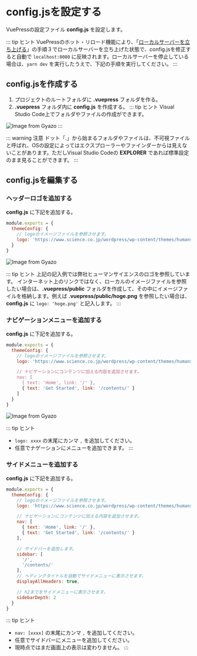 # config.jsを設定する
VuePressの設定ファイル **config.js** を設定します。

::: tip <i class="fas fa-comments"></i> ヒント
VuePressのホット・リロード機能により、「[ローカルサーバーを立ち上げる](chapter1.html#ローカルサーバーを立ち上げる)」の手順３でローカルサーバーを立ち上げた状態で、config.jsを修正すると自動で `localhost:8080` に反映されます。ローカルサーバーを停止している場合は、`yarn dev` を実行したうえで、下記の手順を実行してください。
:::

## config.jsを作成する
1. プロジェクトのルートフォルダに **.vuepress** フォルダを作る。
1. **.vuepress** フォルダ内に **config.js** を作成する。
::: tip <i class="fas fa-comments"></i> ヒント
Visual Studio Code上でフォルダやファイルの作成ができます。

![Image from Gyazo](https://i.gyazo.com/b473cacfa51a56a8dd00a8bf052da14c.png)
:::

::: warning <i class="fas fa-exclamation-circle"></i> 注意
ドット「.」から始まるフォルダやファイルは、不可視ファイルと呼ばれ、OSの設定によってはエクスプローラーやファインダーからは見えないことがあります。ただしVisual Studio Codeの **EXPLORER** であれば標準設定のまま見ることができます。
:::

## config.jsを編集する

### ヘッダーロゴを追加する
**config.js** に下記を追加する。

```javascript
module.exports = {
  themeConfig: {
    // logoのイメージファイルを参照させます。
    logo: 'https://www.science.co.jp/wordpress/wp-content/themes/humanscience/common/img/logo.jpg'
  }
}
```

![Image from Gyazo](https://i.gyazo.com/321958ecd44757019e15e1f0f2a384fc.png)

::: tip <i class="fas fa-comments"></i> ヒント
上記の記入例では弊社ヒューマンサイエンスのロゴを参照しています。
インターネット上のリンクではなく、ローカルのイメージファイルを参照したい場合は、**.vuepress/public** フォルダを作成して、その中にイメージファイルを格納します。例えば **.vuepress/public/hoge.png** を参照したい場合は、**config.js** に `logo: 'hoge.png'` と記入します。
:::

### ナビゲーションメニューを追加する
**config.js** に下記を追加する。

```javascript
module.exports = {
  themeConfig: {
    // logoのイメージファイルを参照させます。
    logo: 'https://www.science.co.jp/wordpress/wp-content/themes/humanscience/common/img/logo.jpg'*/,

    // ナビゲーションにコンテンツに加える内容を追加させます。
    nav: [
      { text: 'Home', link: '/' },
      { text: 'Get Started', link: '/contents/' }
    ]
  }
}
```

![Image from Gyazo](https://i.gyazo.com/d9e04fd6d557b13223efad083bf1cf7b.png)

::: tip <i class="fas fa-comments"></i> ヒント
* `logo: xxxx` の末尾にカンマ `,` を追加してください。
* 任意でナゲーションにメニューを追加できます。
:::

### サイドメニューを追加する
**config.js** に下記を追加する。

```javascript
module.exports = {
  themeConfig: {
    // logoのイメージファイルを参照させます。
    logo: 'https://www.science.co.jp/wordpress/wp-content/themes/humanscience/common/img/logo.jpg',

    // ナビゲーションにコンテンツに加える内容を追加させます。
    nav: [
      { text: 'Home', link: '/' },
      { text: 'Get Started', link: '/contents/' }
    ],

    // サイドバーを追加します。
    sidebar: [
      '/',
      '/contents/'
    ],
    // ヘディングタイトルを自動でサイドメニューに表示させます。
    displayAllHeaders: true,

    // h2までをサイドメニューに表示させます。
    sidebarDepth: 2
  }
}
```

::: tip <i class="fas fa-comments"></i> ヒント
* `nav: [xxxx]` の末尾にカンマ `,` を追加してください。
* 任意でサイドバーにメニューを追加してください。
* 現時点ではまだ画面上の表示は変わりません。
:::
